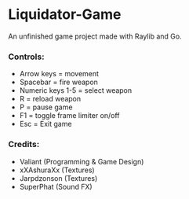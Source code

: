 # Liquidator-Game
An unfinished game project made with Raylib and Go.

### Controls:
- Arrow keys = movement
- Spacebar = fire weapon
- Numeric keys 1-5 = select weapon
- R = reload weapon
- P = pause game
- F1 = toggle frame limiter on/off
- Esc = Exit game

### Credits:
- Valiant (Programming & Game Design)
- xXAshuraXx (Textures)
- Jarpdzonson (Textures)
- SuperPhat (Sound FX)
